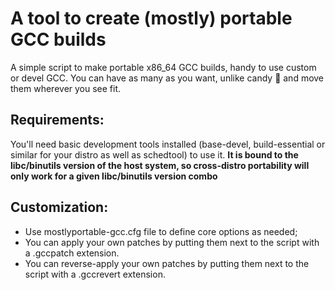 # A tool to create (mostly) portable GCC builds

A simple script to make portable x86_64 GCC builds, handy to use custom or devel GCC. You can have as many as you want, unlike candy :frog: and move them wherever you see fit.

## Requirements:
You'll need basic development tools installed (base-devel, build-essential or similar for your distro as well as schedtool) to use it.
**It is bound to the libc/binutils version of the host system, so cross-distro portability will only work for a given libc/binutils version combo**

## Customization:
- Use mostlyportable-gcc.cfg file to define core options as needed;
- You can apply your own patches by putting them next to the script with a .gccpatch extension.
- You can reverse-apply your own patches by putting them next to the script with a .gccrevert extension.
